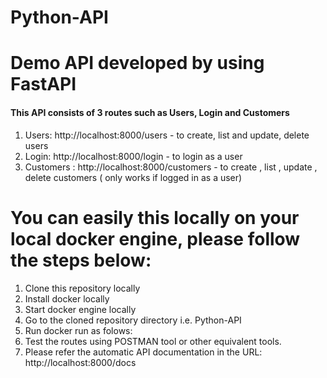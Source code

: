# Python-API

# Demo API developed by using FastAPI

#### This API consists of  3 routes such as Users, Login and Customers

1. Users: http://localhost:8000/users - to create, list and update, delete users
2. Login: http://localhost:8000/login - to login as a user
3. Customers : http://localhost:8000/customers - to create , list , update , delete customers ( only works if logged in as a user)

# You can easily this locally on your local docker engine, please follow the steps below:

1. Clone this repository locally
2. Install docker locally
3. Start docker engine locally
4. Go to the cloned repository directory i.e. Python-API
5. Run docker run as folows:
6. Test the routes using POSTMAN tool or other equivalent tools.
7. Please refer the automatic API documentation in the URL: http://localhost:8000/docs



